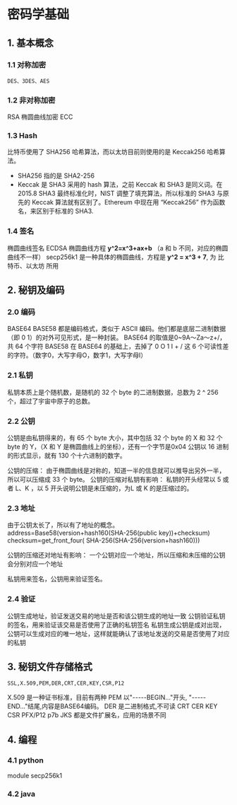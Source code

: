 # 密码学基础
## 1. 基本概念
### 1.1 对称加密
	DES、3DES、AES

### 1.2 非对称加密
RSA
椭圆曲线加密 ECC

### 1.3 Hash

比特币使用了 SHA256 哈希算法，而以太坊目前则使用的是 Keccak256 哈希算法。
-  SHA256 指的是 SHA2-256
-  Keccak 是 SHA3 采用的 hash 算法，之前 Keccak 和 SHA3 是同义词。在 2015.8 SHA3 最终标准化时，NIST 调整了填充算法，所以标准的 SHA3 与原先的 Keccak 算法就有区别了。Ethereum 中现在用 “Keccak256” 作为函数名，来区别于标准的 SHA3.

### 1.4 签名
椭圆曲线签名 ECDSA
椭圆曲线方程 **y^2=x^3+ax+b** （a 和 b 不同，对应的椭圆曲线不一样）
secp256k1 是一种具体的椭圆曲线，方程是 **y^2 = x^3 + 7**, 为 比特币、以太坊 所用

## 2. 秘钥及编码
### 2.0 编码
BASE64 BASE58 都是编码格式，类似于 ASCII 编码。他们都是底层二进制数据（即 0 1）的对外可见形式，是一种封装。
BASE64 的取值是0~9A～Za～z+/，共 64 个字符
BASE58 在 BASE64 的基础上，去掉了 0 O 1 I + / 这 6 个可读性差的字符。（数字0，大写字母O，数字1，大写字母I）

### 2.1 私钥
私钥本质上是个随机数，是随机的 32 个 byte 的二进制数据，总数为 2 ^ 256 个，超过了宇宙中原子的总数。

### 2.2 公钥
公钥是由私钥得来的，有 65 个 byte 大小，其中包括 32 个 byte 的 X 和 32 个 byte 的 Y，（X 和 Y 是椭圆曲线上的坐标），还有一个字节是0x04
公钥以 16 进制的形式显示，就有 130 个十六进制的数字。

公钥的压缩：
由于椭圆曲线是对称的，知道一半的信息就可以推导出另外一半，所以可以压缩成 33 个 byte。
公钥的压缩对私钥有影响：
	私钥的开头经常以 5 或者 L、K ，以 5 开头说明公钥是未压缩的，为L 或 K 的是压缩过的。

### 2.3 地址
由于公钥太长了，所以有了地址的概念。
address=Base58(version+hash160(SHA-256(public key))+checksum)
checksum=get_front_four( SHA-256(SHA-256(version+hash160)))

公钥的压缩还对地址有影响：
	一个公钥对应一个地址，所以压缩和未压缩的公钥会分别对应一个地址

私钥用来签名，公钥用来验证签名。

### 2.4 验证
公钥生成地址，验证发送交易的地址是否和该公钥生成的地址一致
公钥验证私钥的签名，用来验证该交易是否使用了正确的私钥签名
私钥生成公钥是成对出现，公钥可以生成对应的唯一地址，这样就能确认了该地址发送的交易是否使用了对应的私钥

## 3. 秘钥文件存储格式
	SSL,X.509,PEM,DER,CRT,CER,KEY,CSR,P12

X.509 是一种证书标准，目前有两种
	PEM 以"-----BEGIN..."开头, "-----END..."结尾,内容是BASE64编码。
	DER 是二进制格式,不可读
CRT CER KEY CSR PFX/P12 p7b JKS 都是文件扩展名，应用的场景不同

## 4. 编程
### 4.1 python
module secp256k1

### 4.2 java